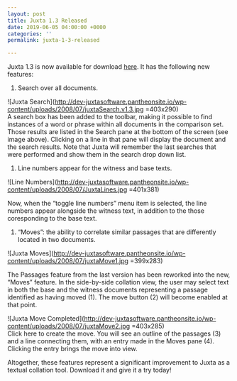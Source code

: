 ```yaml
---
layout: post
title: Juxta 1.3 Released
date: 2019-06-05 04:00:00 +0000
categories: ''
permalink: juxta-1-3-released

---
```

Juxta 1.3 is now available for download [here](http://dev-juxtasoftware.pantheonsite.io/?page_id=31). It has the following new features:

1. Search over all documents.

![Juxta Search](http://dev-juxtasoftware.pantheonsite.io/wp-content/uploads/2008/07/juxtaSearch.v1.3.jpg =403x290)  
A search box has been added to the toolbar, making it possible to find instances of a word or phrase within all documents in the comparison set. Those results are listed in the Search pane at the bottom of the screen (see image above). Clicking on a line in that pane will display the document and the search results. Note that Juxta will remember the last searches that were performed and show them in the search drop down list.

1. Line numbers appear for the witness and base texts.

![Line Numbers](http://dev-juxtasoftware.pantheonsite.io/wp-content/uploads/2008/07/JuxtaLines.jpg =401x381)

Now, when the “toggle line numbers” menu item is selected, the line numbers appear alongside the witness text, in addition to the those coresponding to the base text.

1. “Moves”: the ability to correlate similar passages that are differently located in two documents.

![Juxta Moves](http://dev-juxtasoftware.pantheonsite.io/wp-content/uploads/2008/07/juxtaMove1.jpg =399x283)

The Passages feature from the last version has been reworked into the new, “Moves” feature. In the side-by-side collation view, the user may select text in both the base and the witness documents representing a passage identified as having moved (1). The move button (2) will become enabled at that point.

![Juxta Move Completed](http://dev-juxtasoftware.pantheonsite.io/wp-content/uploads/2008/07/juxtaMove2.jpg =403x285)  
Click here to create the move. You will see an outline of the passages (3) and a line connecting them, with an entry made in the Moves pane (4). Clicking the entry brings the move into view.

Altogether, these features represent a significant improvement to Juxta as a textual collation tool. Download it and give it a try today!